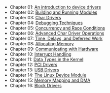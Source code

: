 * Chapter 01: [An introduction to device drivers](chapter_01/README.md)
* Chapter 02: [Building and Running Modules](chapter_02/README.md)
* Chapter 03: [Char Drivers](chapter_03/README.md)
* Chapter 04: [Debugging Techniques](chapter_04/README.md)
* Chapter 05: [Concurrency and Race Conditions](chapter_05/README.md)
* Chapter 06: [Advanced Char Driver Operations](chapter_06/README.md)
* Chapter 07: [Time, Delays, and Deferred Work](chapter_07/README.md)
* Chapter 08: [Allocating Memory](chapter_08/README.md)
* Chapter 09: [Communicating with Hardware](chapter_09/README.md)
* Chapter 10: [Interrupt Handling](chapter_10/README.md)
* Chapter 11: [Data Types in the Kernel](chapter_11/README.md)
* Chapter 12: [PCI Drivers](chapter_12/README.md)
* Chapter 13: [USB Drivers](chapter_13/README.md)
* Chapter 14: [The Linux Device Module](chapter_14/README.md)
* Chapter 15: [Memory Mapping and DMA](chapter_15/README.md)
* Chapter 16: [Block Drivers](chapter_16/README.md)

